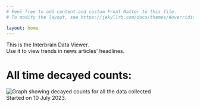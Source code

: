 ```yaml
---
# Feel free to add content and custom Front Matter to this file.
# To modify the layout, see https://jekyllrb.com/docs/themes/#overriding-theme-defaults

layout: home
---
```

This is the Interbrain Data Viewer.  
Use it to view trends in news articles' headlines.

# All time decayed counts:
![Graph showing decayed counts for all the data collected](/assets/images/decayed.png)  
Started on 10 July 2023.